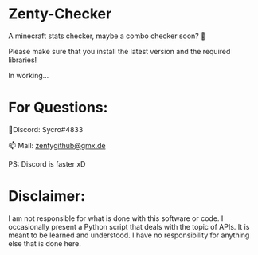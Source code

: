 # Zenty-Checker

A minecraft stats checker, maybe a combo checker soon? 👀

Please make sure that you install the latest version and the required libraries!

In working...

# For Questions:

💖Discord: Sycro#4833

📫 Mail: zentygithub@gmx.de

PS: Discord is faster xD

# Disclaimer:

I am not responsible for what is done with this software or code. I occasionally present a Python script that deals with the topic of APIs. It is meant to be learned and understood. I have no responsibility for anything else that is done here.

